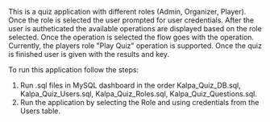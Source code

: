 This is a quiz application with different roles (Admin, Organizer, Player).
Once the role is selected the user prompted for user credentials.
After the user is autheticated the available operations are displayed based on the role selected.
Once the operation is selected the flow goes with the operation.
Currently, the players role "Play Quiz" operation is supported.
Once the quiz is finished user is given with the results and key.

To run this application follow the steps:
1. Run .sql files in MySQL dashboard in the order Kalpa_Quiz_DB.sql, Kalpa_Quiz_Users.sql, Kalpa_Quiz_Roles.sql, Kalpa_Quiz_Questions.sql.
2. Run the application by selecting the Role and using credentials from the Users table.
   
